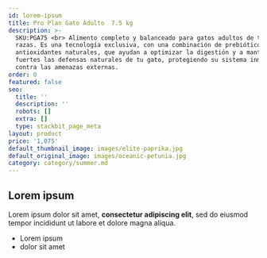 ```yaml
---
id: lorem-ipsum
title: Pro Plan Gato Adulto  7.5 kg
description: >-
  SKU:PGA75 <br> Alimento completo y balanceado para gatos adultos de todas las
  razas. Es una tecnología exclusiva, con una combinación de prebióticos y
  antioxidantes naturales, que ayudan a optimizar la digestión y a mantener
  fuertes las defensas naturales de tu gato, protegiendo su sistema inmunológico
  contra las amenazas externas.
order: 0
featured: false
seo:
  title: ''
  description: ''
  robots: []
  extra: []
  type: stackbit_page_meta
layout: product
price: '1,075'
default_thumbnail_image: images/elite-paprika.jpg
default_original_image: images/oceanic-petunia.jpg
category: category/summer.md
---
```

## Lorem ipsum

Lorem ipsum dolor sit amet, **consectetur adipiscing elit**, sed do eiusmod tempor incididunt ut labore et dolore magna aliqua.

- Lorem ipsum
- dolor sit amet